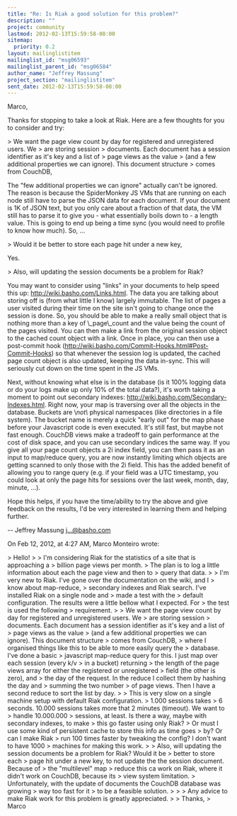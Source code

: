 ```yaml
---
title: "Re: Is Riak a good solution for this problem?"
description: ""
project: community
lastmod: 2012-02-13T15:59:58-08:00
sitemap:
  priority: 0.2
layout: mailinglistitem
mailinglist_id: "msg06593"
mailinglist_parent_id: "msg06584"
author_name: "Jeffrey Massung"
project_section: "mailinglistitem"
sent_date: 2012-02-13T15:59:58-08:00
---
```



Marco,

Thanks for stopping to take a look at Riak. Here are a few thoughts for you to 
consider and try:

&gt; We want the page view count by day for registered and unregistered users. We 
&gt; are storing session
&gt; documents. Each document has a session identifier as it's key and a list of 
&gt; page views as the value
&gt; (and a few additional properties we can ignore). This document structure 
&gt; comes from CouchDB,


The "few additional properties we can ignore" actually can't be ignored. The 
reason is because the SpiderMonkey JS VMs that are running on each node still 
have to parse the JSON data for each document. If your document is 1K of JSON 
text, but you only care about a fraction of that data, the VM still has to 
parse it to give you - what essentially boils down to - a length value. This is 
going to end up being a time sync (you would need to profile to know how much). 
So, ...

&gt; Would it be better to store each page hit under a new key, 

Yes. 

&gt; Also, will updating the session documents be a problem for Riak?


You may want to consider using "links" in your documents to help speed this up: 
http://wiki.basho.com/Links.html. The data you are talking about storing off is 
(from what little I know) largely immutable. The list of pages a user visited 
during their time on the site isn't going to change once the session is done. 
So, you should be able to make a really small object that is nothing more than 
a key of \\_page\\_count and the value being the count of the pages 
visited. You can then make a link from the original session object to the 
cached count object with a link. Once in place, you can then use a post-commit 
hook (http://wiki.basho.com/Commit-Hooks.html#Post-Commit-Hooks) so that 
whenever the session log is updated, the cached page count object is also 
updated, keeping the data in-sync. This will seriously cut down on the time 
spent in the JS VMs. 

Next, without knowing what else is in the database (is it 100% logging data or 
do your logs make up only 10% of the total data?), it's worth taking a moment 
to point out secondary indexes: http://wiki.basho.com/Secondary-Indexes.html. 
Right now, your map is traversing over all the objects in the database. Buckets 
are \\*not\\* physical namespaces (like directories in a file system). The bucket 
name is merely a quick "early out" for the map phase before your Javascript 
code is even executed. It's still fast, but maybe not fast enough. CouchDB 
views make a tradeoff to gain performance at the cost of disk space, and you 
can use secondary indices the same way. If you give all your page count objects 
a 2i index field, you can then pass it as an input to map/reduce query, you are 
now instantly limiting which objects are getting scanned to only those with the 
2i field. This has the added benefit of allowing you to range query (e.g. if 
your field was a UTC timestamp, you could look at only the page hits for 
sessions over the last week, month, day, minute, …).

Hope this helps, if you have the time/ability to try the above and give 
feedback on the results, I'd be very interested in learning them and helping 
further.

--
Jeffrey Massung
j...@basho.com

On Feb 12, 2012, at 4:27 AM, Marco Monteiro wrote:

&gt; Hello!
&gt; 
&gt; I'm considering Riak for the statistics of a site that is approaching a 
&gt; billion page views per month.
&gt; The plan is to log a little information about each the page view and then to 
&gt; query that data.
&gt; 
&gt; I'm very new to Riak. I've gone over the documentation on the wiki, and I 
&gt; know about map-reduce,
&gt; secondary indexes and Riak search. I've installed Riak on a single node and 
&gt; made a test with the
&gt; default configuration. The results were a little bellow what I expected. For 
&gt; the test is used the following
&gt; requirement.
&gt; 
&gt; We want the page view count by day for registered and unregistered users. We 
&gt; are storing session
&gt; documents. Each document has a session identifier as it's key and a list of 
&gt; page views as the value
&gt; (and a few additional properties we can ignore). This document structure 
&gt; comes from CouchDB,
&gt; where I organised things like this to be able to more easily query the 
&gt; database. I've done a basic
&gt; javascript map-reduce query for this. I just map over each session (every k/v 
&gt; in a bucket) returning 
&gt; the length of the page views array for either the registered or unregistered 
&gt; field (the other is zero), and
&gt; the day of the request. In the reduce I collect them by hashing the day and 
&gt; summing the two number
&gt; of page views. Then I have a second reduce to sort the list by day.
&gt; 
&gt; This is very slow on a single machine setup with default Riak configuration. 
&gt; 1.000 sessions takes
&gt; 6 seconds. 10.000 sessions takes more that 2 minutes (timeout). We want to 
&gt; handle 10.000.000
&gt; sessions, at least. Is there a way, maybe with secondary indexes, to make 
&gt; this go faster using only Riak?
&gt; Or must I use some kind of persistent cache to store this info as time goes 
&gt; by? Or can I make Riak
&gt; run 100 times faster by tweaking the config? I don't want to have 1000 
&gt; machines for making this work.
&gt; 
&gt; Also, will updating the session documents be a problem for Riak? Would it be 
&gt; better to store each
&gt; page hit under a new key, to not update the the session document. Because of 
&gt; the "multilevel" map
&gt; reduce this ca work on Riak, where it didn't work on CouchDB, because its 
&gt; view system limitation.
&gt; Unfortunately, with the update of documents the CouchDB database was growing 
&gt; way too fast for it
&gt; to be a feasible solution.
&gt; 
&gt; 
&gt; Any advice to make Riak work for this problem is greatly appreciated.
&gt; 
&gt; Thanks,
&gt; Marco

